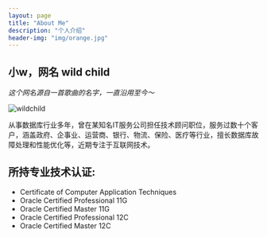 ```yaml
---
layout: page
title: "About Me"
description: "个人介绍" 
header-img: "img/orange.jpg"
---
```


## 小w，网名 wild child


*这个网名源自一首歌曲的名字，一直沿用至今～*

![wildchild](https://wx2.sinaimg.cn/mw1024/891ecf4fly1fr361nvrcnj207w07sad7.jpg)


从事数据库行业多年，曾在某知名IT服务公司担任技术顾问职位，服务过数十个客户，涵盖政府、企事业、运营商、银行、物流、保险、医疗等行业，擅长数据库故障处理和性能优化等，近期专注于互联网技术。

## 所持专业技术认证:
- Certificate of Computer Application Techniques 
- Oracle Certified Professional 11G
- Oracle Certified Master 11G
- Oracle Certified Professional 12C
- Oracle Certified Master 12C




